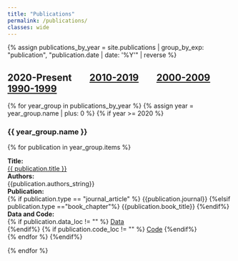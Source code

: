```yaml
---
title: "Publications"
permalink: /publications/
classes: wide
---
```


<link rel="stylesheet" href="{{ '/assets/css/custom.css' | relative_url }}">

{% assign publications_by_year = site.publications | group_by_exp: "publication", "publication.date | date: '%Y'" | reverse %}

<h2> 2020-Present &nbsp;&nbsp;&nbsp;&nbsp;&nbsp;&nbsp; <a href="{{ '/pubs_2010s/' | relative_url }}" >2010-2019</a> &nbsp;&nbsp;&nbsp;&nbsp;&nbsp;&nbsp; <a href="{{ '/pubs_2000s/' | relative_url }}" >2000-2009</a> &nbsp;&nbsp;&nbsp;&nbsp;&nbsp;&nbsp; <a href="{{ '/pubs_1990s/' | relative_url }}" >1990-1999</a>  </h2>

{% for year_group in publications_by_year %}
{% assign year = year_group.name | plus: 0 %}
{% if year >= 2020 %}
<h3> {{ year_group.name }} </h3>

{% for publication in year_group.items %}
<div class="three-col-table">
    <div class="three-col-table-left"> 
        <b>Title:</b><br><a href="{{ publication.url }}">{{ publication.title }}</a>
    </div>
    <div class="four-col-table-center1">
        <b>Authors:</b><br>{{publication.authors_string}}
    </div>
    <div class="four-col-table-center2">
        <b>Publication:</b><br>
        {% if publication.type == "journal_article" %}
        {{publication.journal}}
        {%elsif publication.type =="book_chapter"%}
        {{publication.book_title}}
        {%endif%}
    </div>
    <div class="four-col-table-right">
        <b>Data and Code:</b><br>
        {% if publication.data_loc != "" %}
        <a href="{{publication.data_loc}}">Data<br></a>
        {%endif%}
        {% if publication.code_loc != "" %}
        <a href="{{publication.code_loc}}">Code</a>
        {%endif%}
    </div>
</div>
    {% endfor %}
{%endif%}

{% endfor %}
